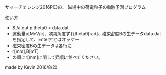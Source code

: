 サマーチェレンジ2016P03の、
磁場中の荷電粒子の軌跡予測プログラム

使い方
- $./a.out p theta0 < data.dat
- 運動量p[MeV/c]、初期角度ずれtheta0[rad]、磁束密度Bの生データdata.datを指定して、Enter押せばオッケー
- 磁束密度Bの生データは各行に
-   r[mm],B[mT]
- の順にr[mm]に関して昇順に並べてください。

made by Kevin 2016/8/20
